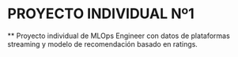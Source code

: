# PROYECTO INDIVIDUAL Nº1 
** Proyecto individual de MLOps Engineer con datos de plataformas streaming y modelo de recomendación basado en ratings.



